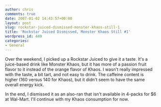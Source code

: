 ```yaml
---
author: chris
comments: true
date: 2007-01-02 14:43:57+00:00
layout: post
slug: rockstar-juiced-dismissed-monster-khaos-still-1
title: 'Rockstar Juiced Dismissed, Monster Khaos Still #1'
wordpress_id: 449
categories:
- General
---
```


Over the weekend, I picked up a Rockstar Juiced to give it a taste. It's a juice-based drink like Monster Khaos, but it has more of a passion fruit flavor to it instead of the orange flavor of Khaos. I wasn't really impressed with the taste, a bit tart, and not easy to drink. The caffeine content is higher (160 versus 140 for Khaos), but it didn't seem to have the same overall energy kick.

In the end, I dismissed it as an also-ran that isn't available in 4-packs for $6 at Wal-Mart. I'll continue with my Khaos consumption for now.
